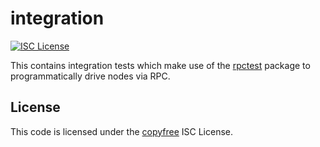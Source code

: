 # integration

[![ISC License](http://img.shields.io/badge/license-ISC-blue.svg)](http://copyfree.org)

This contains integration tests which make use of the [rpctest](https://github.com/l0k18/pod/tree/master/integration/rpctest) package to programmatically drive nodes via RPC.

## License

This code is licensed under the [copyfree](http://copyfree.org) ISC License.
